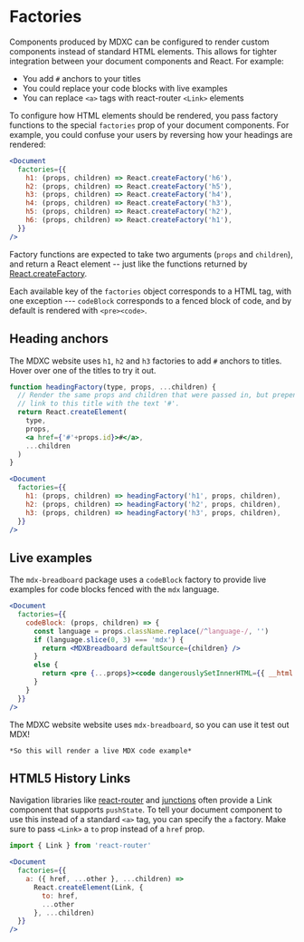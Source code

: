 Factories
=========

Components produced by MDXC can be configured to render custom components instead of standard HTML elements. This allows for tighter integration between your document components and React. For example:

- You add `#` anchors to your titles
- You could replace your code blocks with live examples
- You can replace `<a>` tags with react-router `<Link>` elements

To configure how HTML elements should be rendered, you pass factory functions to the special `factories` prop of your document components. For example, you could confuse your users by reversing how your headings are rendered:






```jsx
<Document
  factories={{
    h1: (props, children) => React.createFactory('h6'),
    h2: (props, children) => React.createFactory('h5'),
    h3: (props, children) => React.createFactory('h4'),
    h4: (props, children) => React.createFactory('h3'),
    h5: (props, children) => React.createFactory('h2'),
    h6: (props, children) => React.createFactory('h1'),
  }}
/>
```





Factory functions are expected to take two arguments (`props` and `children`), and return a React element -- just like the functions returned by [React.createFactory](https://facebook.github.io/react/docs/react-api.html#createfactory).

Each available key of the `factories` object corresponds to a HTML tag, with one exception --- `codeBlock` corresponds to a fenced block of code, and by default is rendered with `<pre><code>`.



Heading anchors
---------------

The MDXC website uses `h1`, `h2` and `h3` factories to add `#` anchors to titles. Hover over one of the titles to try it out.

```jsx
function headingFactory(type, props, ...children) {
  // Render the same props and children that were passed in, but prepend a
  // link to this title with the text '#'.
  return React.createElement(
    type,
    props,
    <a href={'#'+props.id}>#</a>,
    ...children
  )
}

<Document
  factories={{
    h1: (props, children) => headingFactory('h1', props, children),
    h2: (props, children) => headingFactory('h2', props, children),
    h3: (props, children) => headingFactory('h3', props, children),
  }}
/>
```






Live examples
-------------

The `mdx-breadboard` package uses a `codeBlock` factory to provide live examples for code blocks fenced with the `mdx` language.

```jsx
<Document
  factories={{
    codeBlock: (props, children) => {
      const language = props.className.replace(/^language-/, '')
      if (language.slice(0, 3) === 'mdx') {
        return <MDXBreadboard defaultSource={children} />
      }
      else {
        return <pre {...props}><code dangerouslySetInnerHTML={{ __html: children }} /></pre>
      }
    }
  }}
/>
```

The MDXC website website uses `mdx-breadboard`, so you can use it test out MDX!

```mdx
*So this will render a live MDX code example*
```





HTML5 History Links
-------------------

Navigation libraries like [react-router](https://reacttraining.com/react-router/web/api/Link) and [junctions](https://junctions.js.org/api/react-junctions/Link) often provide a Link component that supports `pushState`. To tell your document component to use this instead of a standard `<a>` tag, you can specify the `a` factory. Make sure to pass `<Link>` a `to` prop instead of a `href` prop.

```jsx
import { Link } from 'react-router'

<Document
  factories={{
    a: ({ href, ...other }, ...children) =>
      React.createElement(Link, {
        to: href,
        ...other
      }, ...children)
  }}
/>
```
